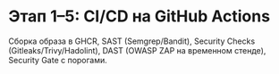 # Этап 1–5: CI/CD на GitHub Actions
Сборка образа в GHCR, SAST (Semgrep/Bandit), Security Checks (Gitleaks/Trivy/Hadolint),
DAST (OWASP ZAP на временном стенде), Security Gate с порогами.
